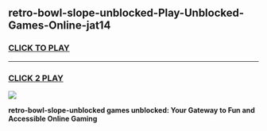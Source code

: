 
## retro-bowl-slope-unblocked-Play-Unblocked-Games-Online-jat14
<h3>
<a href="https://premium76.site?title=retro-bowl-slope-unblocked&ref=25A">CLICK TO PLAY</a></h3>
<hr>

<h3>
<a href="https://premium76.site?title=retro-bowl-slope-unblocked&ref=25A">CLICK 2 PLAY</a>
  
</h3>

<a href="https://premium76.site?title=retro-bowl-slope-unblocked&ref=25A"><img src="https://clearcache.store/games.png"></a>


**retro-bowl-slope-unblocked games unblocked: Your Gateway to Fun and Accessible Online Gaming**
